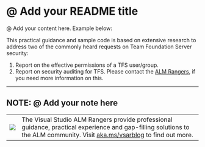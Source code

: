 # @ Add your README title
@ Add your content here. Example below:

This practical guidance and sample code is based on extensive research to address two of the commonly heard requests on Team Foundation Server security:
1.  Report on the effective permissions of a TFS user/group.
2.  Report on security auditing for TFS. Please contact the [ALM Rangers](http://aka.ms/vsarIndex), if you need more information on this.

---
NOTE: @ Add your note here
 ---

<!---REMEMBER TO ADD THIS TO YOUR README-->
<table>
  <tr>
    <td>
      <img src="https://github.com/ALM-Rangers/Extracting-effective-permissions-from-TFS/blob/master/Doc/media/VSALMLogo.png"></img>
    </td>
    <td>
      The Visual Studio ALM Rangers provide professional guidance, practical experience and gap-filling solutions to the ALM community. Visit <a href="http://aka.ms/vsarblog">aka.ms/vsarblog</a> to find out more.
    </td>
  </tr>
</table>
